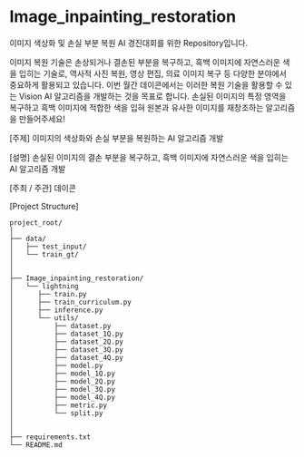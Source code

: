 # Image_inpainting_restoration
이미지 색상화 및 손실 부분 복원 AI 경진대회를 위한 Repository입니다.

이미지 복원 기술은 손상되거나 결손된 부분을 복구하고, 흑백 이미지에 자연스러운 색을 입히는 기술로, 역사적 사진 복원, 영상 편집, 의료 이미지 복구 등 다양한 분야에서 중요하게 활용되고 있습니다.
이번 월간 데이콘에서는 이러한 복원 기술을 활용할 수 있는 Vision AI 알고리즘을 개발하는 것을 목표로 합니다. 
손실된 이미지의 특정 영역을 복구하고 흑백 이미지에 적합한 색을 입혀 원본과 유사한 이미지를 재창조하는 알고리즘을 만들어주세요!

[주제]
이미지의 색상화와 손실 부분을 복원하는 AI 알고리즘 개발

[설명]
손실된 이미지의 결손 부분을 복구하고, 흑백 이미지에 자연스러운 색을 입히는 AI 알고리즘 개발

[주최 / 주관]
데이콘

[Project Structure]
```
project_root/
│
├── data/
│   ├── test_input/
│   └── train_gt/
│     
│
├── Image_inpainting_restoration/
│   └── lightning
│      ├── train.py
│      ├── train_curriculum.py
│      ├── inference.py
│      └── utils/
│          ├── dataset.py
│          ├── dataset_1Q.py
│          ├── dataset_2Q.py
│          ├── dataset_3Q.py
│          ├── dataset_4Q.py
│          ├── model.py
│          ├── model_1Q.py
│          ├── model_2Q.py
│          ├── model_3Q.py
│          ├── model_4Q.py
│          ├── metric.py
│          └── split.py
│
│
├── requirements.txt
└── README.md
```
